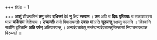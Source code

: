+++
title = 1

+++
**आशुं** शीघ्रगामिनं **तमु** तमेव **दधिक्रां** देवं **नु** क्षिप्रं **स्तवाम** । **उत** अपि च **दिवः** **पृथिव्याः** च सकाशादस्य घासं **चर्किराम** विक्षिपाम । **उच्छन्तीः** तमो विवासयन्तीः **उषसः** **मां** प्रति **सूदयन्तु** रक्षन्तु फलानि । 'विश्वानि सर्वाणि दुरितानि **अति** **पर्षन्** अतिपारयन्तु । अन्यदेवताकेषु मन्त्रेष्वन्यदेवतास्तुतिस्तासां निपातभाक्त्वान्न विरुध्यते ॥